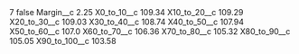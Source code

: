 <?xml version="1.0" encoding="UTF-8"?>
<CustomMetadata xmlns="http://soap.sforce.com/2006/04/metadata" xmlns:xsi="http://www.w3.org/2001/XMLSchema-instance" xmlns:xsd="http://www.w3.org/2001/XMLSchema">
    <label>7</label>
    <protected>false</protected>
    <values>
        <field>Margin__c</field>
        <value xsi:type="xsd:double">2.25</value>
    </values>
    <values>
        <field>X0_to_10__c</field>
        <value xsi:type="xsd:double">109.34</value>
    </values>
    <values>
        <field>X10_to_20__c</field>
        <value xsi:type="xsd:double">109.29</value>
    </values>
    <values>
        <field>X20_to_30__c</field>
        <value xsi:type="xsd:double">109.03</value>
    </values>
    <values>
        <field>X30_to_40__c</field>
        <value xsi:type="xsd:double">108.74</value>
    </values>
    <values>
        <field>X40_to_50__c</field>
        <value xsi:type="xsd:double">107.94</value>
    </values>
    <values>
        <field>X50_to_60__c</field>
        <value xsi:type="xsd:double">107.0</value>
    </values>
    <values>
        <field>X60_to_70__c</field>
        <value xsi:type="xsd:double">106.36</value>
    </values>
    <values>
        <field>X70_to_80__c</field>
        <value xsi:type="xsd:double">105.32</value>
    </values>
    <values>
        <field>X80_to_90__c</field>
        <value xsi:type="xsd:double">105.05</value>
    </values>
    <values>
        <field>X90_to_100__c</field>
        <value xsi:type="xsd:double">103.58</value>
    </values>
</CustomMetadata>
